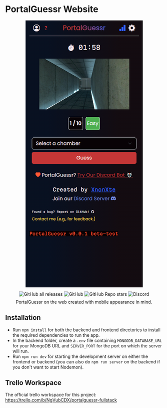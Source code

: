 # PortalGuessr Website

<div style="display: flex; flex-direction: column; align-items: center; justify-content: center; gap: 0.8rem; padding-bottom: 0.5rem">
    <img src="./mockup.png" alt="Mockup image">
    <div>
        <img alt="GitHub all releases" src="https://img.shields.io/github/downloads/XnonXte/PortalGuessr/total">
        <img alt="GitHub" src="https://img.shields.io/github/license/XnonXte/PortalGuessr">
        <img alt="GitHub Repo stars" src="https://img.shields.io/github/stars/XnonXte/PortalGuessr">
        <img alt="Discord" src="https://img.shields.io/discord/1103578001318346812">
    </div>
</div>

<div style="text-align: center;">PortalGuessr on the web created with mobile appearance in mind.</div>

## Installation

- Run `npm install` for both the backend and frontend directories to install the required dependencies to run the app.
- In the backend folder, create a `.env` file containing `MONGODB_DATABASE_URL` for your MongoDB URL and `SERVER_PORT` for the port on which the server will run.
- Run `npm run dev` for starting the development server on either the frontend or backend (you can also do `npm run server` on the backend if you don't want to start Nodemon).

## Trello Workspace

The official trello workspace for this project: <https://trello.com/b/NgVubCDX/portalguessr-fullstack>
